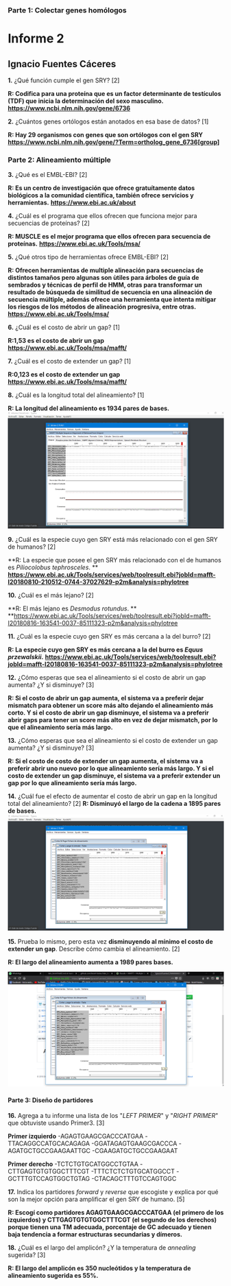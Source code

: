 ### Parte 1: Colectar genes homólogos
# Informe 2

## Ignacio Fuentes Cáceres

**1.** ¿Qué función cumple el gen SRY? [2]

**R: Codifica para una proteína que es un factor determinante de testículos (TDF) que inicia la determinación del sexo masculino.**
**https://www.ncbi.nlm.nih.gov/gene/6736**

**2.** ¿Cuántos genes ortólogos están anotados en esa base de datos? [1]

**R: Hay 29 organismos con genes que son ortólogos con el gen SRY**
**https://www.ncbi.nlm.nih.gov/gene/?Term=ortholog_gene_6736[group]**


### Parte 2: Alineamiento múltiple

**3.** ¿Qué es el EMBL-EBI? [2]

**R: Es un centro de investigación que ofrece gratuítamente datos biológicos a la comunidad científica, también ofrece servicios y herramientas.**
**https://www.ebi.ac.uk/about**

**4.** ¿Cuál es el programa que ellos ofrecen que funciona mejor para secuencias de proteínas? [2]

**R: MUSCLE es el mejor programa que ellos ofrecen para secuencia de proteínas.**
**https://www.ebi.ac.uk/Tools/msa/**

**5.** ¿Qué otros tipo de herramientas ofrece EMBL-EBI? [2]

**R: Ofrecen herramientas de multiple alineación para secuencias de distintos tamaños pero algunas son ùtiles para árboles de guía de sembrados y técnicas de perfil de HMM, otras para transformar un resultado de búsqueda de similitud de secuencia en una alineación de secuencia múltiple, además ofrece una herramienta que intenta mitigar los riesgos de los métodos de alineación progresiva, entre otras.**
**https://www.ebi.ac.uk/Tools/msa/**


**6.** ¿Cuál es el costo de abrir un gap? [1]

**R:1,53 es el costo de abrir un gap**
**https://www.ebi.ac.uk/Tools/msa/mafft/**


**7.** ¿Cuál es el costo de extender un gap? [1]

**R:0,123 es el costo de extender un gap**
**https://www.ebi.ac.uk/Tools/msa/mafft/**


**8.** ¿Cuál es la longitud total del alineamiento? [1]

**R: La longitud del alineamiento es 1934 pares de bases.**
![imagen](https://raw.githubusercontent.com/IgnacioFuentesC/AAAAAAAAAAAAAAAAAAAAA/master/jalview.png)


**9.** ¿Cuál es la especie cuyo gen SRY está más relacionado con el gen SRY de humanos? [2]

**R: La especie que posee el gen SRY más relacionado con el de humanos es *Piliocolobus tephrosceles*. **
**https://www.ebi.ac.uk/Tools/services/web/toolresult.ebi?jobId=mafft-I20180810-210512-0744-37027629-p2m&analysis=phylotree**


**10.** ¿Cuál es el más lejano? [2]

**R: El más lejano es *Desmodus rotundus*. **
**https://www.ebi.ac.uk/Tools/services/web/toolresult.ebi?jobId=mafft-I20180816-163541-0037-85111323-p2m&analysis=phylotree


**11.** ¿Cuál es la especie cuyo gen SRY es más cercana a la del burro? [2]

**R: La especie cuyo gen SRY es más cercana a la del burro es *Equus przewalskii*.**
**https://www.ebi.ac.uk/Tools/services/web/toolresult.ebi?jobId=mafft-I20180816-163541-0037-85111323-p2m&analysis=phylotree**


**12.** ¿Cómo esperas que sea el alineamiento si el costo de abrir un gap aumenta? ¿Y si disminuye? [3]

**R: Si el costo de abrir un gap aumenta, el sistema va a preferir dejar mismatch para obtener un score más alto dejando el alineamiento más corto. Y si el costo de abrir un gap disminuye, el sistema va a preferir abrir gaps para tener un score más alto en vez de dejar mismatch, por lo que el alineamiento sería más largo.**


**13.** ¿Cómo esperas que sea el alineamiento si el costo de extender un gap aumenta? ¿Y si disminuye? [3]

**R: Si el costo de costo de extender un gap aumenta, el sistema va a preferir abrir uno nuevo por lo que alineamiento sería más largo. Y si el costo de extender un gap disminuye, el sistema va a preferir extender un gap por lo que alineamiento sería más largo.**


**14.** ¿Cuál fue el efecto de aumentar el costo de abrir un gap en la longitud total del alineamiento? [2]
**R: Disminuyó el largo de la cadena a 1895 pares de bases.**
![imagen2](https://raw.githubusercontent.com/IgnacioFuentesC/AAAAAAAAAAAAAAAAAAAAA/master/jalview2.png)

**15.** Prueba lo mismo, pero esta vez **disminuyendo al mínimo el costo de extender un gap**. Describe cómo cambia el alineamiento. [2]

**R: El largo del alineamiento aumenta a 1989 pares bases.**

![imagen3](https://raw.githubusercontent.com/IgnacioFuentesC/AAAAAAAAAAAAAAAAAAAAA/master/jalview3.png)


#### Parte 3: Diseño de partidores


**16.** Agrega a tu informe una lista de los "*LEFT PRIMER*" y "*RIGHT PRIMER*" que obtuviste usando Primer3. [3]

**Primer izquierdo**
-AGAGTGAAGCGACCCATGAA
-TTACAGGCCATGCACAGAGA
-GGATAGAGTGAAGCGACCCA
-AGATGCTGCCGAAGAATTGC
-CGAAGATGCTGCCGAAGAAT

**Primer derecho**
-TCTCTGTGCATGGCCTGTAA
-CTTGAGTGTGTGGCTTTCGT
-TTTCTCTCTGTGCATGGCCT
-GCTTTGTCCAGTGGCTGTAG
-CTACAGCTTTGTCCAGTGGC


**17.** Indica los partidores *forward* y *reverse* que escogiste y explica por qué son la mejor opción para amplificar el gen SRY de humano. [5]

**R: Escogí como partidores AGAGTGAAGCGACCCATGAA (el primero de los izquierdos) y CTTGAGTGTGTGGCTTTCGT (el segundo de los derechos) porque tienen una TM adecuada, porcentaje de GC adecuado y tienen baja tendencia a formar estructuras secundarias y dímeros.**

**18.** ¿Cuál es el largo del amplicón? ¿Y la temperatura de *annealing* sugerida? [3]

**R: El largo del amplicón es 350 nucleótidos y la temperatura de alineamiento sugerida es 55%.**